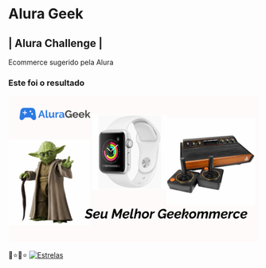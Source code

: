 # Alura Geek

## | Alura Challenge |

Ecommerce sugerido pela Alura

### Este foi o resultado

[![Alura Geek](app/public/img/cards/card.png?#vitrinedev)](https://euclides981.github.io/geek)

🌟⭐🌟⭐ [![Estrelas](https://shields.io/badge/Estrelas-Veja%20quem%20já%20%20deu%20estrelas%20%20E%20Deixe%20a%20sua%20Também-red)](https://github.com/euclides981/geek/stargazers)
